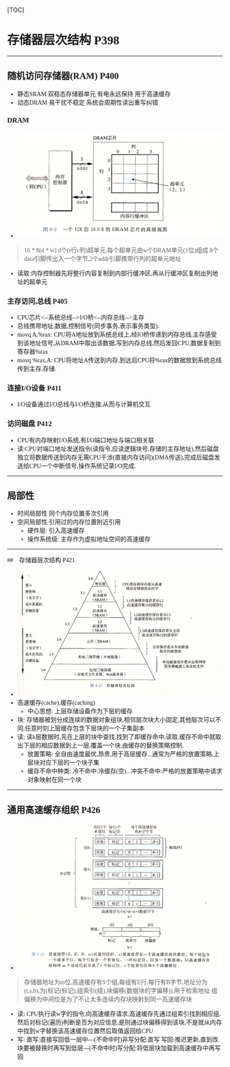 [TOC]
<font face = "Consolas">

# 存储器层次结构 P398
****
## 随机访问存储器(RAM) P400
* 静态SRAM 双稳态存储器单元 有电永远保持 用于高速缓存
* 动态DRAM 易干扰不稳定 系统会周期性读出重写纠错
### DRAM
* ![DRAM](./pics/7/1.1DRAM.png)
> 16 * 8(d * w)
 d个(r行c列)超单元,每个超单元由w个DRAM单元(1位)组成
 8个data引脚传出入一个字节,2个addr引脚携带行列的超单元地址
 
* 读取:内存控制器先将整行内容复制到内部行缓冲区,再从行缓冲区复制出列地址的超单元
### 主存访问,总线 P405
* CPU芯片<--系统总线-->I/O桥<--内存总线-->主存
* 总线携带地址,数据,控制信号(同步事务,表示事务类型). 
* movq A,%rax: CPU将A地址放到系统总线上,经IO桥传递到内存总线,主存感受到该地址信号,从DRAM中取出该数据,写到内存总线,然后发回CPU,数据复制到寄存器%rax
* movq %rax,A: CPU将地址A传送到内存,到达后CPU将%rax的数据放到系统总线传到主存,存储.
### 连接I/O设备 P411
* I/O设备通过I/O总线与I/O桥连接,从而与计算机交互
### 访问磁盘 P412
* CPU有内存映射I/O系统,有I/O端口地址与端口相关联
* 读:CPU对端口地址发送指令(读指令,应读逻辑块号,存储的主存地址),然后磁盘独立将数据传送到内存无需CPU干涉(直接内存访问)(DMA传送),完成后磁盘发送给CPU一个中断信号,操作系统记录I/O完成.

****
## 局部性
* 时间局部性 同个内存位置多次引用
* 空间局部性 引用过的内存位置附近引用
    * 硬件层: 引入高速缓存
    * 操作系统级: 主存作为虚拟地址空间的高速缓存
****
##　存储器层次结构 P421
* ![存储器层次结构](./pics/7/1.2存储器层次结构.png)
* 高速缓存(cache),缓存(caching)
    * 中心思想: 上层存储设备作为下层的缓存
* 块: 存储器被划分成连续的数据对象组块,相邻层次块大小固定,其他层次可以不同,任意时刻上层缓存包含下层块的一个子集副本
* 读: 读k层数据时,先在上层的块中查找,找到了即缓存命中,读取.缓存不命中就取出下层的相应数据到上一层,覆盖一个块,由缓存的替换策略控制.
    * 放置策略: 全自由速度最优,昂贵,用于高层缓存...通常为严格的放置策略,上层块对应下层的一个块子集
    * 缓存不命中种类: 冷不命中:冷缓存(空)...冲突不命中:严格的放置策略中请求对象映射在同一个块
****
## 通用高速缓存组织 P426
* ![高速缓存通用组织](./pics/7/1.3高速缓存通用组织.png)
> 存储器地址为m位,高速缓存有S个组,每组有E行,每行有B字节,地址分为(t,s,b),为(标记(标记),组索引(组),块偏移(数据块的字偏移)),用于检索地址
  组偏移为中间位是为了不让太多连续内存块映射到同一高速缓存块

* 读: CPU执行读w字的指令,向高速缓存请求,高速缓存先通过组索引找到相应组,然后对标记(遍历)判断是否为对应信息,是则通过块偏移得到该块,不是就从内存中找到w字替换该高速缓存位置然后取值返回给CPU
* 写: 直写:直接写回低一层中---(不命中时)非写分配:直写
写回:推迟更新,直到改块要被替换时再写到低层---(不命中时)写分配:将低层块加载到高速缓存中再写回

